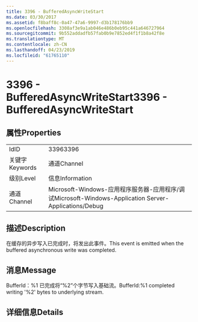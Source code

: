 ```yaml
---
title: 3396 - BufferedAsyncWriteStart
ms.date: 03/30/2017
ms.assetid: f8baff8c-0a47-47a6-9997-d3b178176bb9
ms.openlocfilehash: 3308af3e9a1ab046e486b0eb95c441a646727964
ms.sourcegitcommit: 9b552addadfb57fab0b9e7852ed4f1f1b8a42f8e
ms.translationtype: MT
ms.contentlocale: zh-CN
ms.lasthandoff: 04/23/2019
ms.locfileid: "61765110"
---
```

# <a name="3396---bufferedasyncwritestart"></a><span data-ttu-id="4ba2f-102">3396 - BufferedAsyncWriteStart</span><span class="sxs-lookup"><span data-stu-id="4ba2f-102">3396 - BufferedAsyncWriteStart</span></span>
## <a name="properties"></a><span data-ttu-id="4ba2f-103">属性</span><span class="sxs-lookup"><span data-stu-id="4ba2f-103">Properties</span></span>  
  
|||  
|-|-|  
|<span data-ttu-id="4ba2f-104">Id</span><span class="sxs-lookup"><span data-stu-id="4ba2f-104">ID</span></span>|<span data-ttu-id="4ba2f-105">3396</span><span class="sxs-lookup"><span data-stu-id="4ba2f-105">3396</span></span>|  
|<span data-ttu-id="4ba2f-106">关键字</span><span class="sxs-lookup"><span data-stu-id="4ba2f-106">Keywords</span></span>|<span data-ttu-id="4ba2f-107">通道</span><span class="sxs-lookup"><span data-stu-id="4ba2f-107">Channel</span></span>|  
|<span data-ttu-id="4ba2f-108">级别</span><span class="sxs-lookup"><span data-stu-id="4ba2f-108">Level</span></span>|<span data-ttu-id="4ba2f-109">信息</span><span class="sxs-lookup"><span data-stu-id="4ba2f-109">Information</span></span>|  
|<span data-ttu-id="4ba2f-110">通道</span><span class="sxs-lookup"><span data-stu-id="4ba2f-110">Channel</span></span>|<span data-ttu-id="4ba2f-111">Microsoft-Windows-应用程序服务器-应用程序/调试</span><span class="sxs-lookup"><span data-stu-id="4ba2f-111">Microsoft-Windows-Application Server-Applications/Debug</span></span>|  
  
## <a name="description"></a><span data-ttu-id="4ba2f-112">描述</span><span class="sxs-lookup"><span data-stu-id="4ba2f-112">Description</span></span>  
 <span data-ttu-id="4ba2f-113">在缓存的异步写入已完成时，将发出此事件。</span><span class="sxs-lookup"><span data-stu-id="4ba2f-113">This event is emitted when the buffered asynchronous write was completed.</span></span>  
  
## <a name="message"></a><span data-ttu-id="4ba2f-114">消息</span><span class="sxs-lookup"><span data-stu-id="4ba2f-114">Message</span></span>  
 <span data-ttu-id="4ba2f-115">BufferId：%1 已完成将“%2”个字节写入基础流。</span><span class="sxs-lookup"><span data-stu-id="4ba2f-115">BufferId:%1 completed writing '%2' bytes to underlying stream.</span></span>  
  
## <a name="details"></a><span data-ttu-id="4ba2f-116">详细信息</span><span class="sxs-lookup"><span data-stu-id="4ba2f-116">Details</span></span>
